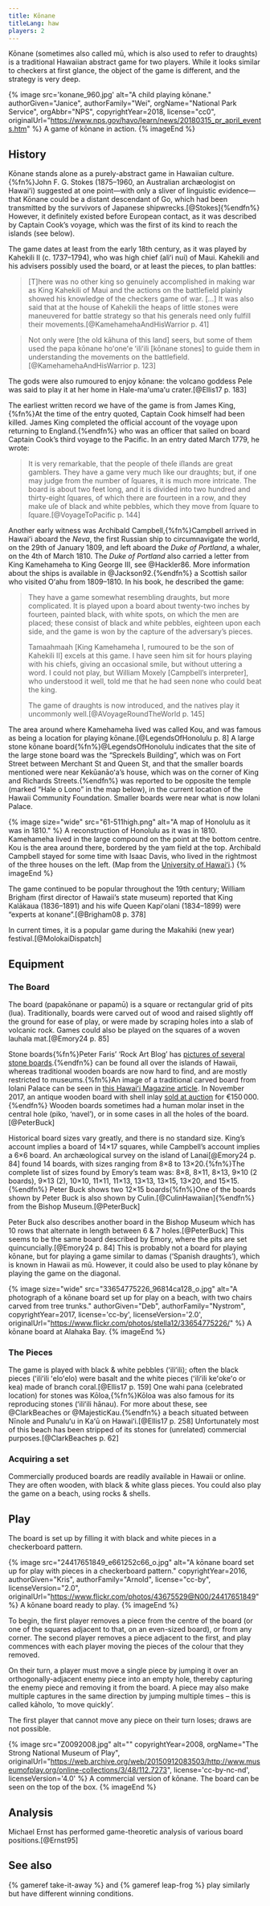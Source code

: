 ```yaml
---
title: Kōnane
titleLang: haw
players: 2
---
```


<p class="lead"><Noun lang="haw">Kōnane</Noun> (sometimes also called <span
lang="haw">mū</span>, which is also used to refer to draughts) is a traditional
Hawaiian abstract game for two players. While it looks similar to checkers at
first glance, the object of the game is different, and the strategy is very
deep.</p>

<!-- excerpt -->

{% image 
    src='konane_960.jpg'
    alt="A child playing kōnane."
    authorGiven="Janice", authorFamily="Wei",
    orgName="National Park Service", orgAbbr="NPS",
    copyrightYear=2018,
    license="cc0",
    originalUrl="https://www.nps.gov/havo/learn/news/20180315_pr_april_events.htm" %}
A game of <span lang="haw">kōnane</span> in action.
{% imageEnd %}

## History

<Noun lang="haw">Kōnane</Noun> stands alone as a purely-abstract game in
Hawaiian culture.{%fn%}John F. G. Stokes (1875–1960, an Australian archæologist
on <Noun lang="haw">Hawaiʻi</Noun>) suggested at one point—with only a sliver of
linguistic evidence—that <Noun lang="haw">Kōnane</Noun> could be a distant
descendant of Go, which had been transmitted by the survivors of Japanese
shipwrecks.[@Stokes]{%endfn%}  However, it definitely existed before European
contact, as it was described by Captain Cook’s voyage, which was the first of
its kind to reach the islands (see below).

The game dates at least from the early 18th century, as it was played by
Kahekili II (c. 1737–1794), who was high chief (<span lang="haw">aliʻi
nui</span>) of Maui. Kahekili and his advisers possibly used the board, or at
least the pieces, to plan battles:

> [T]here was no other king so genuinely accomplished in making war as King
> Kahekili of Maui and the actions on the battlefield plainly showed his
> knowledge of the checkers game of war. […] It was also said that at the house
> of Kahekili the heaps of little stones were maneuvered for battle strategy so
> that his generals need only fulfill their movements.[@KamehamehaAndHisWarrior
> p. 41]

> Not only were [the old <span lang="haw">kāhuna</span> of this land] seers, but
> some of them used the <span lang="haw">papa kōnane hoʻoneʻe ʻiliʻili</span>
> [<span lang="haw">kōnane</span> stones] to guide them in understanding the
> movements on the battlefield.[@KamehamehaAndHisWarrior p. 123]

The gods were also rumoured to enjoy <span lang="haw">kōnane</span>: the volcano
goddess <Noun lang="haw">Pele</Noun> was said to play it at her home in <Noun
lang="haw">Hale-maʻumaʻu</Noun> crater.[@Ellis17 p. 183]

The earliest written record we have of the game is from James King,{%fn%}At the
time of the entry quoted, Captain Cook himself had been killed. James King
completed the official account of the voyage upon returning to England.{%endfn%}
who was an officer that sailed on board Captain Cook’s third voyage to the
Pacific.  In an entry dated March 1779, he wrote:

> It is very remarkable, that the people of theſe iſlands are great gamblers.
> They have a game very much like our draughts; but, if one may judge from the
> number of ſquares, it is much more intricate. The board is about two feet
> long, and it is divided into two hundred and thirty-eight ſquares, of which
> there are fourteen in a row, and they make uſe of black and white pebbles,
> which they move from ſquare to ſquare.[@VoyageToPacific p. 144]</p>

Another early witness was Archibald Campbell,{%fn%}Campbell arrived in <Noun
lang="haw">Hawaiʻi</Noun> aboard the <em>Neva</em>, the first Russian ship to
circumnavigate the world, on the 29th of January 1809, and left aboard the
<em>Duke of Portland</em>, a whaler, on the 4th of March 1810. The <em>Duke of
Portland</em> also carried a letter from King Kamehameha to King George III, see
@Hackler86. More information about the ships is available in
@Jackson92.{%endfn%} a Scottish sailor who visited Oʻahu from
1809–1810. In his book, he described the game:

> They have a game somewhat resembling draughts, but more complicated. It is
> played upon a board about twenty-two inches by fourteen, painted black, with
> white spots, on which the men are placed; these consist of black and white
> pebbles, eighteen upon each side, and the game is won by the capture of the
> adversary’s pieces.
> 
> Tamaahmaah [King Kamehameha I, rumoured to be the son of Kahekili II] excels
> at this game. I have seen him sit for hours playing with his chiefs, giving an
> occasional smile, but without uttering a word. I could not play, but William
> Moxely [Campbell’s interpreter], who understood it well, told me that he had
> seen none who could beat the king.
>
> The game of draughts is now introduced, and the natives play it uncommonly
> well.[@AVoyageRoundTheWorld p. 145]

The area around where Kamehameha lived was called Kou, and was famous as being a
location for playing <span lang="haw">kōnane</span>.[@LegendsOfHonolulu p. 8] A
large stone <span lang="haw">kōnane</span> board{%fn%}@LegendsOfHonolulu
indicates that the site of the large stone board was the “Spreckels Building”,
which was on Fort Street between Merchant St and Queen St, and that the smaller
boards mentioned were near <Noun lang="haw">Kekūanāoʻa</Noun>’s house, which was
on the corner of King and Richards Streets.{%endfn%} was reported to be opposite
the temple (marked “Hale o Lono” in the map below), in the current location of
the Hawaii Community Foundation. Smaller boards were near what is now Iolani
Palace.

{% image 
  size="wide"
  src="61-511high.png"
  alt="A map of Honolulu as it was in 1810." %}
A reconstruction of Honolulu as it was in 1810. Kamehameha lived in the large
compound on the point at the bottom centre. Kou is the area around there,
bordered by the yam field at the top. Archibald Campbell stayed for some time
with Isaac Davis, who lived in the rightmost of the three houses on the left.
(Map from the [University of <Noun
lang="haw">Hawaiʻi</Noun>](https://digicoll.manoa.hawaii.edu/savedmaps/Pages/viewtext.php?s=browse&amp;tid=61&amp;route=browseby.php&amp;by=newest).)
{% imageEnd %}

The game continued to be popular throughout the 19th century; William Brigham
(first director of Hawaii’s state museum) reported that King <Noun
lang="haw">Kalākaua</Noun> (1836–1891) and his wife Queen <Noun
lang="haw">Kapiʻolani</Noun> (1834–1899) were “experts at konane”.[@Brigham08 p.
378]

In current times, it is a popular game during the <Noun lang="haw">Makahiki</Noun> (new year)
festival.[@MolokaiDispatch]

## Equipment

### The Board

The board (<span lang="haw">papakōnane</span> or <span lang="haw">papamū</span>)
is a square or rectangular grid of pits (<span lang="haw">lua</span>).
Traditionally, boards were carved out of wood and raised slightly off the ground
for ease of play, or were made by scraping holes into a slab of volcanic rock.
Games could also be played on the squares of a woven <span
lang="haw">lauhala</span> mat.[@Emory24 p. 85]

Stone boards{%fn%}Peter Faris’ ‘Rock Art Blog’ has [pictures of several stone
boards](https://rockartblog.blogspot.com/2013/01/hawaiian-rock-art-konane-game-boards.html).{%endfn%}
can be found all over the islands of Hawaii, whereas traditional wooden boards
are now hard to find, and are mostly restricted to museums.{%fn%}An image of a
traditional carved board from <span class="proper-noun" lang="haw">Iolani</span>
Palace can be seen in [this Hawaiʻi Magazine
article](https://www.hawaiimagazine.com/content/see-iolani-palaces-hidden-relics-once-belonged-hawaiian-royalty).
In November 2017, an antique wooden board with shell inlay [sold at
auction](https://www.christies.com/lotfinder/lot_details.aspx?intObjectID=6105340&amp;lid=1)
for €150 000.{%endfn%} Wooden boards sometimes had a human molar inset in the
central hole (<span lang="haw">piko</span>, ‘navel’), or in some cases in all
the holes of the board.[@PeterBuck]

Historical board sizes vary greatly, and there is no standard size. King’s
account implies a board of 14×17 squares, while Campbell’s account implies a 6×6
board. An archæological survey on the island of Lanai[@Emory24 p. 84] found 14
boards, with sizes ranging from 8×8 to 13×20.{%fn%}The complete list of sizes
found by Emory’s team was: 8×8, 8×11, 8×13, 9×10 (2 boards), 9×13 (2), 10×10,
11×11, 11×13, 13×13, 13×15, 13×20, and 15×15.{%endfn%} Peter Buck shows two
12×15 boards{%fn%}One of the boards shown by Peter Buck is also shown by
Culin.[@CulinHawaiian]{%endfn%} from the Bishop Museum.[@PeterBuck]

Peter Buck also describes another board in the Bishop Museum which has 10 rows
that alternate in length between 6 &amp; 7 holes.[@PeterBuck] This seems to be
the same board described by Emory, where the pits are set
quincuncially.[@Emory24 p. 84] This is probably not a board for playing <span
lang="haw">kōnane</span>, but for playing a game similar to <span
lang="es">damas</span> (‘Spanish draughts’), which is known in Hawaii as <span
lang="haw">mū</span>. However, it could also be used to play <span
lang="haw">kōnane</span> by playing the game on the diagonal.

{% image 
    size="wide"
    src="33654775226_96814ca128_o.jpg"
    alt="A photograph of a kōnane board set up for play on a beach, with two chairs carved from tree trunks."
    authorGiven="Deb", authorFamily="Nystrom",
    copyrightYear=2017,
    license='cc-by',
    licenseVersion='2.0',
    originalUrl="https://www.flickr.com/photos/stella12/33654775226/" %}
A <span lang="haw">kōnane</span> board at Alahaka Bay.
{% imageEnd %}

### The Pieces

The game is played with black &amp; white pebbles (<span
lang="haw">ʻiliʻili</span>); often the black pieces (<span lang="haw">ʻiliʻili
ʻeloʻelo</span>) were basalt and the white pieces (<span lang="haw">ʻiliʻili
keʻokeʻo</span> or <span lang="haw">kea</span>) made of branch coral.[@Ellis17
p. 159] One <span lang="haw">wahi pana</span> (celebrated location) for stones
was Kōloa,{%fn%}<Noun lang="haw">Kōloa</Noun> was also famous for its
reproducing stones (<span lang="haw">ʻiliʻili hānau</span>). For more about
these, see @ClarkBeaches or @MajesticKau.{%endfn%} a beach situated between
Nīnole and Punaluʻu in Kaʻū on Hawaiʻi.[@Ellis17 p. 258] Unfortunately most of
this beach has been stripped of its stones for (unrelated) commercial
purposes.[@ClarkBeaches p. 62] 

### Acquiring a set

Commercially produced boards are readily available in Hawaii or online. They are
often wooden, with black &amp; white glass pieces. You could also play the game
on a beach, using rocks &amp; shells.

## Play

The board is set up by filling it with black and white pieces in a checkerboard pattern.

{% image 
  src="24417651849_e661252c66_o.jpg"
  alt="A kōnane board set up for play with pieces in a checkerboard pattern."
    copyrightYear=2016,
    authorGiven="Kris", authorFamily="Arnold",
    license="cc-by",
    licenseVersion="2.0",
    originalUrl="https://www.flickr.com/photos/43675529@N00/24417651849" %}
A <span lang="haw">kōnane</span> board ready to play.
{% imageEnd %}

To begin, the first player removes a piece from the centre of the board (or one
of the squares adjacent to that, on an even-sized board), or from any corner.
The second player removes a piece adjacent to the first, and play commences with
each player moving the pieces of the colour that they removed.

On their turn, a player must move a single piece by jumping it over an
orthogonally-adjacent enemy piece into an empty hole, thereby capturing the
enemy piece and removing it from the board. A piece may also make multiple
captures in the same direction by jumping multiple times – this is called <span
lang="haw">kāholo</span>, ‘to move quickly’.

The first player that cannot move any piece on their turn loses; draws are not
possible.

{% image 
  src="Z0092008.jpg"
  alt=""
    copyrightYear=2008,
    orgName="The Strong National Museum of Play",
    originalUrl="https://web.archive.org/web/20150912083503/http://www.museumofplay.org/online-collections/3/48/112.7273",
    license='cc-by-nc-nd',
    licenseVersion='4.0' %}
A commercial version of <span lang="haw">kōnane</span>. The board can be seen on the top of the box.
{% imageEnd %}

## Analysis

Michael Ernst has performed game-theoretic analysis of various board positions.[@Ernst95]

## See also

{% gameref take-it-away %} and {% gameref leap-frog %} play similarly but have different winning conditions.

<!-- https://totakeresponsibility.blogspot.com/search/label/Konane -->
